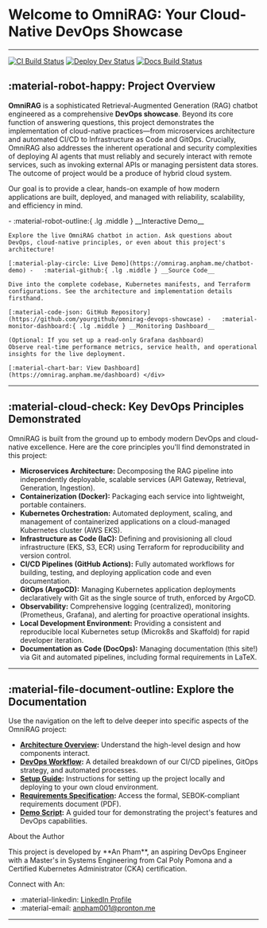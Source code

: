 # Welcome to OmniRAG: Your Cloud-Native DevOps Showcase
---


[![CI Build Status](https://github.com/phamduchongan93/botRAG/actions/workflows/ci.yml/badge.svg)](https://github.com/phamduchongan93/botRAG/actions/workflows/ci.yml)
[![Deploy Dev Status](https://github.com/phamduchongan93/botRAG/actions/workflows/deploy-dev-gitops.yml/badge.svg)](https://github.com/phamduchongan93/botRAG/actions/workflows/deploy-dev-gitops.yml)
[![Docs Build Status](https://github.com/phamduchongan93/botRAG/actions/workflows/build-latex-requirements.yml/badge.svg)](https://github.com/phamduchongan93/botRAG/actions/workflows/build-latex-requirements.yml)

## :material-robot-happy: Project Overview

**OmniRAG** is a sophisticated Retrieval-Augmented Generation (RAG) chatbot engineered as a comprehensive **DevOps showcase**. Beyond its core function of answering questions, this project demonstrates the implementation of cloud-native practices—from microservices architecture and automated CI/CD to Infrastructure as Code and GitOps. Crucially, OmniRAG also addresses the inherent operational and security complexities of deploying AI agents that must reliably and securely interact with remote services, such as invoking external APIs or managing persistent data stores. The outcome of project would be a produce of hybrid cloud system.

Our goal is to provide a clear, hands-on example of how modern applications are built, deployed, and managed with reliability, scalability, and efficiency in mind.

<div class="grid cards" markdown>
-   :material-robot-outline:{ .lg .middle } __Interactive Demo__

    Explore the live OmniRAG chatbot in action. Ask questions about DevOps, cloud-native principles, or even about this project's architecture!

    [:material-play-circle: Live Demo](https://omnirag.anpham.me/chatbot-demo) -   :material-github:{ .lg .middle } __Source Code__

    Dive into the complete codebase, Kubernetes manifests, and Terraform configurations. See the architecture and implementation details firsthand.

    [:material-code-json: GitHub Repository](https://github.com/yourgithub/omnirag-devops-showcase) -   :material-monitor-dashboard:{ .lg .middle } __Monitoring Dashboard__

    (Optional: If you set up a read-only Grafana dashboard)
    Observe real-time performance metrics, service health, and operational insights for the live deployment.

    [:material-chart-bar: View Dashboard](https://omnirag.anpham.me/dashboard) </div>

---

## :material-cloud-check: Key DevOps Principles Demonstrated

OmniRAG is built from the ground up to embody modern DevOps and cloud-native excellence. Here are the core principles you'll find demonstrated in this project:

* **Microservices Architecture:** Decomposing the RAG pipeline into independently deployable, scalable services (API Gateway, Retrieval, Generation, Ingestion).
* **Containerization (Docker):** Packaging each service into lightweight, portable containers.
* **Kubernetes Orchestration:** Automated deployment, scaling, and management of containerized applications on a cloud-managed Kubernetes cluster (AWS EKS).
* **Infrastructure as Code (IaC):** Defining and provisioning all cloud infrastructure (EKS, S3, ECR) using Terraform for reproducibility and version control.
* **CI/CD Pipelines (GitHub Actions):** Fully automated workflows for building, testing, and deploying application code and even documentation.
* **GitOps (ArgoCD):** Managing Kubernetes application deployments declaratively with Git as the single source of truth, enforced by ArgoCD.
* **Observability:** Comprehensive logging (centralized), monitoring (Prometheus, Grafana), and alerting for proactive operational insights.
* **Local Development Environment:** Providing a consistent and reproducible local Kubernetes setup (Microk8s and Skaffold) for rapid developer iteration.
* **Documentation as Code (DocOps):** Managing documentation (this site!) via Git and automated pipelines, including formal requirements in LaTeX.

---

## :material-file-document-outline: Explore the Documentation

Use the navigation on the left to delve deeper into specific aspects of the OmniRAG project:

* **[Architecture Overview](architecture.md):** Understand the high-level design and how components interact.
* **[DevOps Workflow](devops_workflow.md):** A detailed breakdown of our CI/CD pipelines, GitOps strategy, and automated processes.
* **[Setup Guide](setup_guide.md):** Instructions for setting up the project locally and deploying to your own cloud environment.
* **[Requirements Specification](requirements/omnirag_requirements_spec.pdf):** Access the formal, SEBOK-compliant requirements document (PDF).
* **[Demo Script](demo_script.md):** A guided tour for demonstrating the project's features and DevOps capabilities.

<div class="admonition abstract">
<p class="admonition-title">About the Author</p>
<p>This project is developed by **An Pham**, an aspiring DevOps Engineer with a Master's in Systems Engineering from Cal Poly Pomona and a Certified Kubernetes Administrator (CKA) certification.</p>
<p>Connect with An:</p>
<ul>
    <li>:material-linkedin: <a href="https://www.linkedin.com/in/yourlinkedin">LinkedIn Profile</a></li> <li>:material-email: <a href="mailto:anpham001@pronton.me">anpham001@pronton.me</a></li>
</ul>
</div>

---
